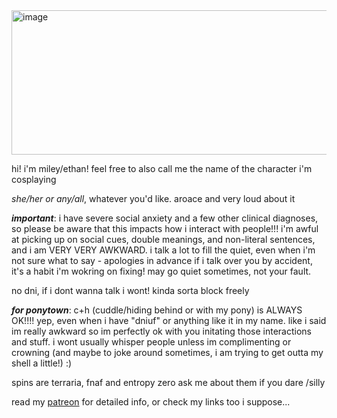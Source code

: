 <img width="1477" height="231" alt="image" src="https://github.com/user-attachments/assets/37e043f1-b71b-4f69-a28a-5cc1f7be23e6" />

hi! i'm miley/ethan! feel free to also call me the name of the character i'm cosplaying

*she/her or any/all*, whatever you'd like. aroace and very loud about it

***important***: i have severe social anxiety and a few other clinical diagnoses, so please be aware that this impacts how i interact with people!!! i'm awful at picking up on social cues, double meanings, and non-literal sentences, and i am VERY VERY AWKWARD. i talk a lot to fill the quiet, even when i'm not sure what to say - apologies in advance if i talk over you by accident, it's a habit i'm wokring on fixing! may go quiet sometimes, not your fault.

no dni, if i dont wanna talk i wont! kinda sorta block freely

***for ponytown***: c+h (cuddle/hiding behind or with my pony) is ALWAYS OK!!!! yep, even when i have "dniuf" or anything like it in my name. like i said im really awkward so im perfectly ok with you initating those interactions and stuff. i wont usually whisper people unless im complimenting or crowning (and maybe to joke around sometimes, i am trying to get outta my shell a little!) :)

spins are terraria, fnaf and entropy zero ask me about them if you dare /silly

read my [patreon](https://www.patreon.com/c/beneaththeruins/about)
 for detailed info, or check my links too i suppose...
